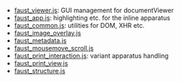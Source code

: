 * [faust_viewer.js](faust_viewer.js): GUI management for documentViewer
* [faust_app.js](faust_app.js): highlighting etc. for the inline apparatus
* [faust_common.js](faust_common.js): utilities for DOM, XHR etc.
* [faust_image_overlay.js](faust_image_overlay.js)
* [faust_metadata.js](faust_metadata.js)
* [faust_mousemove_scroll.js](faust_mousemove_scroll.js)
* [faust_print_interaction.js](faust_print_interaction.js): variant apparatus handling
* [faust_print_view.js](faust_print_view.js)
* [faust_structure.js](faust_structure.js)
